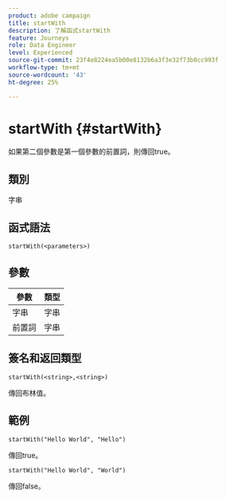 ```yaml
---
product: adobe campaign
title: startWith
description: 了解函式startWith
feature: Journeys
role: Data Engineer
level: Experienced
source-git-commit: 23f4e8224ea5b00e8132b6a3f3e32f73b0cc993f
workflow-type: tm+mt
source-wordcount: '43'
ht-degree: 25%

---
```


# startWith {#startWith}

如果第二個參數是第一個參數的前置詞，則傳回true。

## 類別

字串

## 函式語法

`startWith(<parameters>)`

## 參數

| 參數 | 類型 |
|-------------|--------|
| 字串 | 字串 |
| 前置詞 | 字串 |

## 簽名和返回類型

`startWith(<string>,<string>)`

傳回布林值。

## 範例

`startWith("Hello World", "Hello")`

傳回true。

`startWith("Hello World", "World")`

傳回false。
